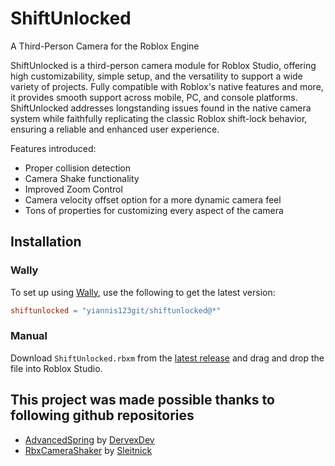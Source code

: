 # ShiftUnlocked
A Third-Person Camera for the Roblox Engine 

ShiftUnlocked is a third-person camera module for Roblox Studio, offering high customizability, simple setup, and the versatility to support a wide variety of projects. Fully compatible with Roblox's native features and more, it provides smooth support across mobile, PC, and console platforms. ShiftUnlocked addresses longstanding issues found in the native camera system while faithfully replicating the classic Roblox shift-lock behavior, ensuring a reliable and enhanced user experience.  
  
Features introduced:

* Proper collision detection
* Camera Shake functionality
* Improved Zoom Control
* Camera velocity offset option for a more dynamic camera feel
* Tons of properties for customizing every aspect of the camera

## Installation 

### Wally
To set up using [Wally](https://github.com/UpliftGames/wally), use the following to get the latest version:
```toml
shiftunlocked = "yiannis123git/shiftunlocked@*"
```

### Manual
Download `ShiftUnlocked.rbxm` from the [latest release](https://github.com/Yiannis123Git/ShiftUnlocked/releases/latest) and drag and drop the file into Roblox Studio.

## This project was made possible thanks to following github repositories
* [AdvancedSpring](https://github.com/Sleitnick/RbxCameraShaker) by [DervexDev](https://github.com/DervexDev)
* [RbxCameraShaker](https://github.com/DervexDev/AdvancedSpring) by [Sleitnick](https://github.com/Sleitnick)